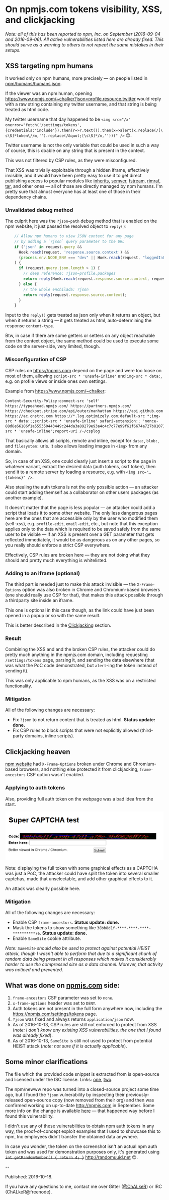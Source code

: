 # On npmjs.com tokens visibility, XSS, and clickjacking

_Note: all of this has been reported to npm, Inc. on September (2016-09-04 and 2016-09-06). All active vulnerabilities listed here are already fixed. This should serve as a warning to others to not repeat the same mistakes in their setups._

## XSS targeting npm humans

It worked only on npm humans, more precisely — on people listed in
[npm/humans/humans.json](https://github.com/npm/humans/blob/master/humans.json).

If the viewer was an npm human, opening
<https://www.npmjs.com/~chalker?json=profile.resource.twitter> would reply with a raw string
containing my twitter username, and that string is being treated as html code.

My twitter username that day happened to be 
`<img src="/x" onerror="fetch('/settings/tokens',{credentials:'include'}).then(r=>r.text()).then(x=>alert(x.replace(/[\s\S]*token\//m,'').replace(/&quot;[\s\S]*/m,'')))" />` :wink:.

Twitter username is not the only variable that could be used in such a way of course, this is doable on any string that is present in the context.

This was not filtered by CSP rules, as they were misconfigured.

That XSS was trivially exploitable through a hidden iframe, effectively invisible, and it would have been pretty easy to use it to get direct publishing access to popular modules like [inherits](https://www.npmjs.com/package/inherits), [semver](https://www.npmjs.com/package/semver), [fstream](https://www.npmjs.com/package/fstream), [rimraf](https://www.npmjs.com/package/rimraf), [tar](https://www.npmjs.com/package/tar), and other ones — all of those are directly managed by npm humans. I'm pretty sure that almost everyone has at least one of those in their dependency chains.

### Unvalidated debug method

The culprit here was the `?json=path` debug method that is enabled on the npm website, it just passed the resolved
object to `reply()`:


```js
    // Allow npm humans to view JSON context for any page
    // by adding a `?json` query parameter to the URL
    if ('json' in request.query &&
      Hoek.reach(request, 'response.source.context') &&
      (process.env.NODE_ENV === "dev" || Hoek.reach(request, "loggedInUser.name") in humans)
    ) {
      if (request.query.json.length > 1) {
        // deep reference: ?json=profile.packages
        return reply(Hoek.reach(request.response.source.context, request.query.json));
      } else {
        // the whole enchilada: ?json
        return reply(request.response.source.context);
      }
    }
```

Input to the `reply()` gets treated as json only when it returns an object, but when it returns a
string — it gets treated as html, auto-determining the response `content-type`.

Btw, in case if there are some getters or setters on any object reachable from the context object,
the same method could be used to execute some code on the server-side, very limited, though.

### Misconfiguration of CSP

CSP rules on <https://npmjs.com> depend on the page and were too loose on most of them, allowing
`script-src * 'unsafe-inline'` and `img-src * data:`, e.g. on profile views or inside ones own
settings.

Example from <https://www.npmjs.com/~chalker>:
```
Content-Security-Policy:connect-src 'self' https://typeahead.npmjs.com/ https://partners.npmjs.com/ https://checkout.stripe.com/api/outer/manhattan https://api.github.com https://ac.cnstrc.com https://*.log.optimizely.com;default-src *;img-src * data:;;script-src * 'unsafe-inline' safari-extension:; 'nonce-88d8e66186f1a555350443449c244da3a89279e93a4c4c7c77e99f61f6674a727b810718c2f080e2903d80a95ed55597ada816069cd9e6905f6b744a6bc0d930';style-src * 'unsafe-inline';report-uri /-/csplog
```

That basically allows all scripts, remote and inline, except for `data:`, `blob:`, and
`filesystem:` uris. It also allows loading images in `<img>` from any domain.

So, in case of an XSS, one could clearly just insert a script to the page in whatever variant,
extract the desired data (auth tokens, csrf token), then send it to a remote server by loading a
resource, e.g. with `<img src="…{tokens}" />`.

Also stealing the auth tokens is not the only possible action — an attacker could start adding
themself as a collaborator on other users packages (as another example).

It doesn't matter that the page is less popular — an attacker could add a script that loads it
to some other website. The only less dangerous pages here are the ones that are accessible only by
the user who modified them (self-xss), e.g. `profile-edit`, `email-edit`, etc., but note that this
exception applies only to the data which is required to be saved safely from the same user to be
visible — if an XSS is present over a GET parameter that gets reflected immediately, it would be as
dangerous as on any other pages, so you really should enforce a strict CSP everywhere.

Effectively, CSP rules are broken here — they are not doing what they should and pretty much
everything is whitelisted.

### Adding to an iframe (optional)

The third part is needed just to make this attack invisible — the `X-Frame-Options` option was also
broken in Chrome and Chromium-based browsers (one should really use CSP for that), that makes this
attack possible through a thirdparty site inside an iframe.

This one is optional in this case though, as the link could have just been opened in a popup or so
with the same result.

This is better described in the [Clickjacking](#clickjacking-heaven) section.

### Result

Combining the XSS and and the broken CSP rules, the attacker could do pretty much anything in the
npmjs.com domain, including requesting `/settings/tokens` page, parsing it, and sending the data
elsewhere (that was what the PoC code demonstrated, but `alert`-ing the token instead of sending it).

This was only applicable to npm humans, as the XSS was on a restricted functionality.

### Mitigation

All of the following changes are necessary:

* Fix `?json` to not return content that is treated as html. **Status update: done.**
* Fix CSP rules to block scripts that were not explicitly allowed (third-party domains, inline scripts).

## Clickjacking heaven

[npm website](https://npmjs.com/) had `X-Frame-Options` broken under Chrome and Chromium-based browsers,
and nothing else protected it from clickjacking, `frame-ancestors` CSP option wasn't enabled.

### Applying to auth tokens

Also, providing full auth token on the webpage was a bad idea from the start.

![](media/npm-token-captcha.png)

Note: displaying the full token with some graphical effects as a CAPTCHA was just a PoC,
the attacker could have split the token into several smaller captchas, made that unselectable,
and add other graphical effects to it.

An attack was clearly possible here.

### Mitigation

All of the following changes are necessary:

* Enable CSP `frame-ancestors`. **Status update: done.**
* Mask the tokens to show something like `38bb8d1f-****-****-****-**********7e`. **Status update: done.**
* Enable `SameSite` cookie attribute.

_Note: `SameSite` should also be used to protect against potential HEIST attack, though I wasn't able to perform that due to a significant chunk of random data being present in all responses which makes it considerably harder to use the compressed size as a data channel. Morever, that activity was noticed and prevented._

## What was done on [npmjs.com](https://npmjs.com/) side:

1. `frame-ancestors` CSP parameter was set to `none`.
2. `x-frame-options` header was set to `DENY`.
3. Auth tokens are not present in the full form anywhere now, including the https://npmjs.com/settings/tokens page.
4. `?json` was fixed and always returns `application/json` now.
5. As of 2016-10-13, CSP rules are still not enforced to protect from XSS (_note: I don't know any existing XSS vulnerabilities, the one that I found was already fixed_).
6. As of 2016-10-13, `SameSite` is still not used to protect from potential HEIST attack (_note: not sure if it is actually applicable_).


## Some minor clarifications

The file which the provided code snippet is extracted from is open-source and licensed under the ISC license. Links: [one](https://github.com/aredridel/newww/blob/master/adapters/bonbon.js#L119-L132), [two](https://github.com/ChALkeR/newww/blob/master/adapters/bonbon.js#L105-L118).

The npm/newww repo was turned into a closed-source project some time ago, but I found the `?json` vulnerability by inspecting their previously-released open-source copy (now removed from their org) and then was confirmed working on up-to-date <http://npmjs.com> in September. Some more info on the change is available [here](http://blog.npmjs.org/post/148119862590/out-with-the-newww-and-in-with-the-www-an-update) — that happened way before I found this vulnerability.

I didn't use any of these vulnerabilities to obtain npm auth tokens in any way, the proof-of-concept exploit examples that I used to showcase this to npm, Inc employees didn't transfer the obtained data anywhere.

In case you wonder, the token on the screenshot isn't an actual npm auth token and was used for demonstration purposes only, it's generated using ~~`int getRandomNumber() { return 4; }`~~ <http://randomuuid.net> :wink:.

--

Published: 2016-10-18.

If you have any questions to me, contact me over Gitter ([@ChALkeR](https://gitter.im/ChALkeR)) or IRC (ChALkeR@freenode).
